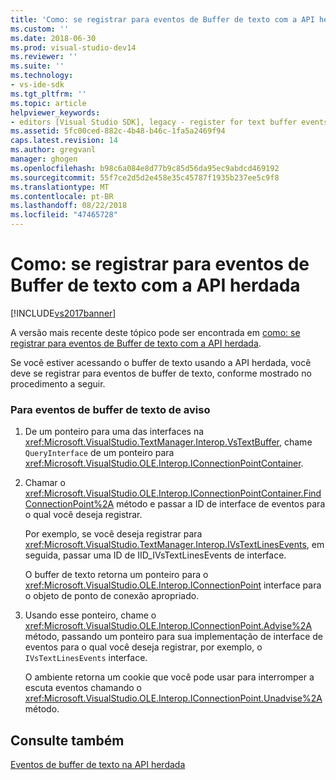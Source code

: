 ```yaml
---
title: 'Como: se registrar para eventos de Buffer de texto com a API herdada | Microsoft Docs'
ms.custom: ''
ms.date: 2018-06-30
ms.prod: visual-studio-dev14
ms.reviewer: ''
ms.suite: ''
ms.technology:
- vs-ide-sdk
ms.tgt_pltfrm: ''
ms.topic: article
helpviewer_keywords:
- editors [Visual Studio SDK], legacy - register for text buffer events
ms.assetid: 5fc00ced-882c-4b48-b46c-1fa5a2469f94
caps.latest.revision: 14
ms.author: gregvanl
manager: ghogen
ms.openlocfilehash: b98c6a084e8d77b9c85d56da95ec9abdcd469192
ms.sourcegitcommit: 55f7ce2d5d2e458e35c45787f1935b237ee5c9f8
ms.translationtype: MT
ms.contentlocale: pt-BR
ms.lasthandoff: 08/22/2018
ms.locfileid: "47465728"
---
```

# <a name="how-to-register-for-text-buffer-events-with-the-legacy-api"></a>Como: se registrar para eventos de Buffer de texto com a API herdada
[!INCLUDE[vs2017banner](../includes/vs2017banner.md)]

A versão mais recente deste tópico pode ser encontrada em [como: se registrar para eventos de Buffer de texto com a API herdada](https://docs.microsoft.com/visualstudio/extensibility/how-to-register-for-text-buffer-events-with-the-legacy-api).  
  
Se você estiver acessando o buffer de texto usando a API herdada, você deve se registrar para eventos de buffer de texto, conforme mostrado no procedimento a seguir.  
  
### <a name="to-advise-text-buffer-events"></a>Para eventos de buffer de texto de aviso  
  
1.  De um ponteiro para uma das interfaces na <xref:Microsoft.VisualStudio.TextManager.Interop.VsTextBuffer>, chame `QueryInterface` de um ponteiro para <xref:Microsoft.VisualStudio.OLE.Interop.IConnectionPointContainer>.  
  
2.  Chamar o <xref:Microsoft.VisualStudio.OLE.Interop.IConnectionPointContainer.FindConnectionPoint%2A> método e passar a ID de interface de eventos para o qual você deseja registrar.  
  
     Por exemplo, se você deseja registrar para <xref:Microsoft.VisualStudio.TextManager.Interop.IVsTextLinesEvents>, em seguida, passar uma ID de IID_IVsTextLinesEvents de interface.  
  
     O buffer de texto retorna um ponteiro para o <xref:Microsoft.VisualStudio.OLE.Interop.IConnectionPoint> interface para o objeto de ponto de conexão apropriado.  
  
3.  Usando esse ponteiro, chame o <xref:Microsoft.VisualStudio.OLE.Interop.IConnectionPoint.Advise%2A> método, passando um ponteiro para sua implementação de interface de eventos para o qual você deseja registrar, por exemplo, o `IVsTextLinesEvents` interface.  
  
     O ambiente retorna um cookie que você pode usar para interromper a escuta eventos chamando o <xref:Microsoft.VisualStudio.OLE.Interop.IConnectionPoint.Unadvise%2A> método.  
  
## <a name="see-also"></a>Consulte também  
 [Eventos de buffer de texto na API herdada](../extensibility/text-buffer-events-in-the-legacy-api.md)

